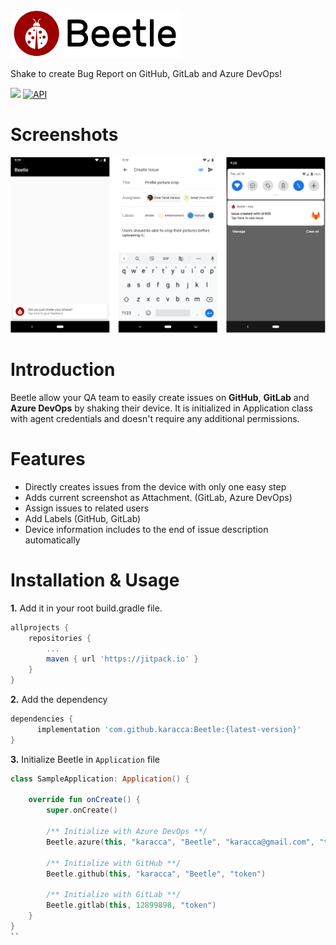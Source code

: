 <img src="assets/banner.png">

Shake to create Bug Report on GitHub, GitLab and Azure DevOps!

[![](https://jitpack.io/v/karacca/Beetle.svg)](https://jitpack.io/#karacca/Beetle)
[![API](https://img.shields.io/badge/API-16%2B-brightgreen.svg?style=flat)](https://android-arsenal.com/api?level=16)

# Screenshots
<img src="assets/showcase.png">

# Introduction
Beetle allow your QA team to easily create issues on __GitHub__, __GitLab__ and __Azure DevOps__ by shaking their device. It is initialized in Application class with agent credentials and doesn't require any additional permissions.

# Features
* Directly creates issues from the device with only one easy step
* Adds current screenshot as Attachment. (GitLab, Azure DevOps)
* Assign issues to related users
* Add Labels (GitHub, GitLab)
* Device information includes to the end of issue description automatically

# Installation & Usage
**1.** Add it in your root build.gradle file.
```groovy
allprojects {
	repositories {
		...
		maven { url 'https://jitpack.io' }
	}
}
```
**2.** Add the dependency
```groovy
dependencies {
	  implementation 'com.github.karacca:Beetle:{latest-version}'
}
```
**3.** Initialize Beetle in `Application` file
```kotlin
class SampleApplication: Application() {

    override fun onCreate() {
        super.onCreate()
        
        /** Initialize with Azure DevOps **/
        Beetle.azure(this, "karacca", "Beetle", "karacca@gmail.com", "token")
        
        /** Initialize with GitHub **/
        Beetle.github(this, "karacca", "Beetle", "token")
        
        /** Initialize with GitLab **/
        Beetle.gitlab(this, 12899898, "token")
    }
}
``
